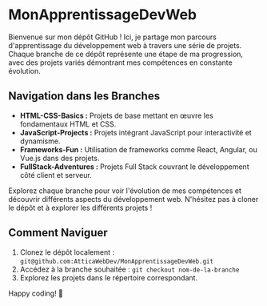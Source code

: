 # MonApprentissageDevWeb


Bienvenue sur mon dépôt GitHub ! Ici, je partage mon parcours d'apprentissage du développement web à travers une série de projets. Chaque branche de ce dépôt représente une étape de ma progression, avec des projets variés démontrant mes compétences en constante évolution.

## Navigation dans les Branches

- **HTML-CSS-Basics :** Projets de base mettant en œuvre les fondamentaux HTML et CSS.
- **JavaScript-Projects :** Projets intégrant JavaScript pour interactivité et dynamisme.
- **Frameworks-Fun :** Utilisation de frameworks comme React, Angular, ou Vue.js dans des projets.
- **FullStack-Adventures :** Projets Full Stack couvrant le développement côté client et serveur.

Explorez chaque branche pour voir l'évolution de mes compétences et découvrir différents aspects du développement web. N'hésitez pas à cloner le dépôt et à explorer les différents projets !

## Comment Naviguer

1. Clonez le dépôt localement : `git@github.com:AtticaWebDev/MonApprentissageDevWeb.git`
2. Accédez à la branche souhaitée : `git checkout nom-de-la-branche`
3. Explorez les projets dans le répertoire correspondant.

Happy coding! 🚀
